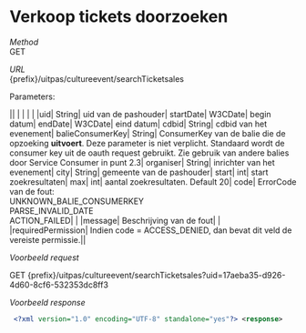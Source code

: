 ---
---

# Verkoop tickets doorzoeken

_Method_<br> GET

_URL_<br> {prefix}/uitpas/cultureevent/searchTicketsales

Parameters:

 

|| | | | |
|uid| String| uid van de pashouder| startDate| W3CDate| begin datum| endDate| W3CDate| eind datum| cdbid| String| cdbid van het evenement| balieConsumerKey| String| ConsumerKey van de balie die de opzoeking **uitvoert**. Deze parameter is niet verplicht. Standaard wordt de consumer key uit de oauth request gebruikt. Zie gebruik van andere balies door Service Consumer in punt 2.3| organiser| String| inrichter van het evenement| city| String| gemeente van de pashouder| start| int| start zoekresultaten| max| int| aantal zoekresultaten. Default 20| code| ErrorCode van de fout:<br> UNKNOWN\_BALIE\_CONSUMERKEY<br> PARSE\_INVALID\_DATE<br> ACTION\_FAILED| |
|message| Beschrijving van de fout| |
|requiredPermission| Indien code = ACCESS\_DENIED, dan bevat dit veld de vereiste permissie.||

_Voorbeeld request_

GET {prefix}/uitpas/cultureevent/searchTicketsales?uid=17aeba35-d926-4d60-8cf6-532353dc8ff3

_Voorbeeld response_


~~~xml
 <?xml version="1.0" encoding="UTF-8" standalone="yes"?> <response>     <ticketSales>         <ticketSale>             <createdVia>Flagey</createdVia>             <creationDate>2015-06-19T11:31:09+02:00</creationDate>             <id>17005</id>             <nodeId>2364619f-6984-4f0d-a28d-5b0edd6de121</nodeId>             <nodeTitle>Animazaterdag: Minuscule, La vallée des fourmis perdues</nodeTitle>             <price>5.0</price>             <tariff>0.0</tariff>             <firstName>test</firstName>             <lastName>ellen</lastName>             <dateOfBirth>1982-08-23T02:00:00+02:00</dateOfBirth>             <status>ACTIVE</status>             <location>Flagey</location>             <userId>1b567cc7-26f8-44e9-ab5b-990e92e34bfa</userId>             <organiser>Flagey</organiser>             <userHomeCity>Brussel</userHomeCity>             <ticketSaleCoupon>                 <buyConstraint>                     <periodType>ABSOLUTE</periodType>                     <periodVolume>1</periodVolume>                 </buyConstraint>                 <exchangeConstraint>                     <periodType>YEAR</periodType>                     <periodVolume>1</periodVolume>                 </exchangeConstraint>                 <id>27</id>                 <name>Cultuurbonnnnn</name>             </ticketSaleCoupon>             <groupPass>false</groupPass>         </ticketSale>         <ticketSale>             <createdVia>Flagey</createdVia>             <creationDate>2015-06-26T11:42:01+02:00</creationDate>             <id>17006</id>             <nodeId>2364619f-6984-4f0d-a28d-5b0edd6de121</nodeId>             <nodeTitle>Animazaterdag: Minuscule, La vallée des fourmis perdues</nodeTitle>             <price>5.0</price>             <tariff>2.0</tariff>             <firstName>Abdoulaye</firstName>             <lastName>(Decl.:)Balima</lastName>             <dateOfBirth>1978-11-12T01:00:00+01:00</dateOfBirth>             <status>ACTIVE</status>             <location>Flagey</location>             <userId>afa289c2-dea9-4ba9-992f-83efed11b0e3</userId>             <organiser>Flagey</organiser>             <userHomeCity>Schaarbeek (Brussel)</userHomeCity>             <ticketSaleCoupon>                 <buyConstraint>                     <periodType>ABSOLUTE</periodType>                     <periodVolume>1</periodVolume>                 </buyConstraint>                 <exchangeConstraint>                     <periodType>ABSOLUTE</periodType>                     <periodVolume>1</periodVolume>                 </exchangeConstraint>                 <id>32</id>                 <name>Condities coupon</name>             </ticketSaleCoupon>             <groupPass>false</groupPass>         </ticketSale>     </ticketSales>     <total>2</total> </response>
~~~
